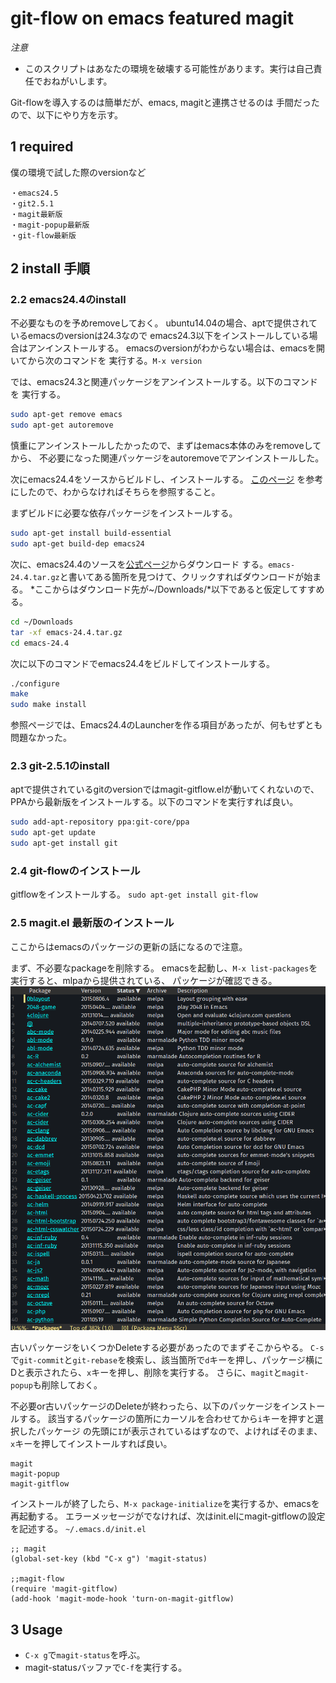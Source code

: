 # git-flow on emacs featured magit
*注意*
- このスクリプトはあなたの環境を破壊する可能性があります。実行は自己責任でおねがいします。


Git-flowを導入するのは簡単だが、emacs, magitと連携させるのは
手間だったので、以下にやり方を示す。
## 1 required
僕の環境で試した際のversionなど

	・emacs24.5
	・git2.5.1
	・magit最新版
	・magit-popup最新版
	・git-flow最新版

## 2 install 手順

### 2.2 emacs24.4のinstall
不必要なものを予めremoveしておく。
ubuntu14.04の場合、aptで提供されているemacsのversionは24.3なので
emacs24.3以下をインストールしている場合はアンインストールする。
emacsのversionがわからない場合は、emacsを開いてから次のコマンドを
実行する。`M-x version`

では、emacs24.3と関連パッケージをアンインストールする。以下のコマンドを
実行する。

```sh
sudo apt-get remove emacs
sudo apt-get autoremove
```

慎重にアンインストールしたかったので、まずはemacs本体のみをremoveしてから、
不必要になった関連パッケージをautoremoveでアンインストールした。

次にemacs24.4をソースからビルドし、インストールする。
[このページ](http://ubuntuhandbook.org/index.php/2014/10/emacs-24-4-released-install-in-ubuntu-14-04/)
を参考にしたので、わからなければそちらを参照すること。

まずビルドに必要な依存パッケージをインストールする。

```sh
sudo apt-get install build-essential
sudo apt-get build-dep emacs24
```

次に、emacs24.4のソースを[公式ページ](http://ftp.gnu.org/gnu/emacs/)からダウンロード
する。`emacs-24.4.tar.gz`と書いてある箇所を見つけて、クリックすればダウンロードが始まる。
*ここからはダウンロード先が~/Downloads/*以下であると仮定してすすめる。

```sh
cd ~/Downloads
tar -xf emacs-24.4.tar.gz
cd emacs-24.4
```
次に以下のコマンドでemacs24.4をビルドしてインストールする。

```sh
./configure
make
sudo make install
```
参照ページでは、Emacs24.4のLauncherを作る項目があったが、何もせずとも問題なかった。

### 2.3 git-2.5.1のinstall
aptで提供されているgitのversionではmagit-gitflow.elが動いてくれないので、
PPAから最新版をインストールする。以下のコマンドを実行すれば良い。

```sh
sudo add-apt-repository ppa:git-core/ppa  
sudo apt-get update  
sudo apt-get install git
```
### 2.4 git-flowのインストール
gitflowをインストールする。
`sudo apt-get install git-flow`
### 2.5 magit.el 最新版のインストール
ここからはemacsのパッケージの更新の話になるので注意。

まず、不必要なpackageを削除する。
emacsを起動し、`M-x list-packages`を実行すると、mlpaから提供されている、
パッケージが確認できる。
![pacakges](./fig/mlpa_packages_list.png)

古いパッケージをいくつかDeleteする必要があったのでまずそこからやる。
`C-s`で`git-commit`と`git-rebase`を検索し、該当箇所で`d`キーを押し、パッケージ横に
Dと表示されたら、`x`キーを押し、削除を実行する。
さらに、`magit`と`magit-popup`も削除しておく。

不必要or古いパッケージのDeleteが終わったら、以下のパッケージをインストールする。
該当するパッケージの箇所にカーソルを合わせてから`i`キーを押すと選択したパッケージ
の先頭に`I`が表示されているはずなので、よければそのまま、`x`キーを押してインストールすれば良い。

	magit
	magit-popup
	magit-gitflow

インストールが終了したら、`M-x package-initialize`を実行するか、emacsを再起動する。
エラーメッセージがでなければ、次はinit.elにmagit-gitflowの設定を記述する。
`~/.emacs.d/init.el`


	;; magit
	(global-set-key (kbd "C-x g") 'magit-status)

	;;magit-flow
	(require 'magit-gitflow)
	(add-hook 'magit-mode-hook 'turn-on-magit-gitflow)


## 3 Usage
- `C-x g`で`magit-status`を呼ぶ。
- magit-statusバッファで`C-f`を実行する。















